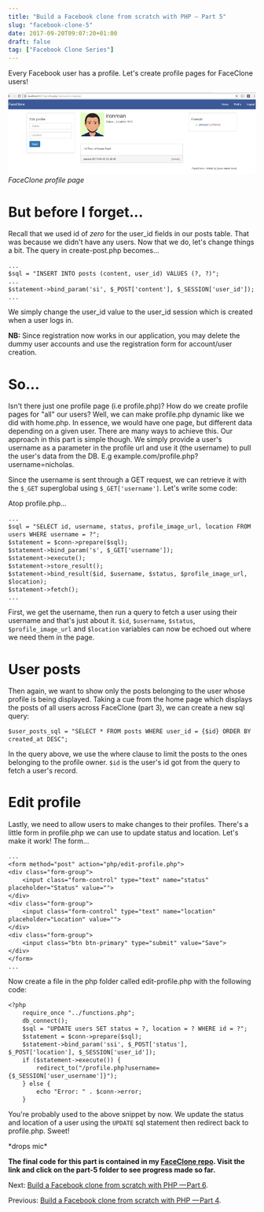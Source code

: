 ```yaml
---
title: "Build a Facebook clone from scratch with PHP — Part 5"
slug: "facebook-clone-5"
date: 2017-09-20T09:07:20+01:00
draft: false
tag: ["Facebook Clone Series"]
---
```


Every Facebook user has a profile. Let's create profile pages for FaceClone users!

![](/images/fbc5/faceclone-profile.png)
*FaceClone profile page*

# But before I forget...
Recall that we used id of _zero_ for the user_id fields in our posts table. That was because we didn't have any users. Now that we do, let's change things a bit.
The query in create-post.php becomes...

    ...
    $sql = "INSERT INTO posts (content, user_id) VALUES (?, ?)";
    ...
    $statement->bind_param('si', $_POST['content'], $_SESSION['user_id']);
    ...

We simply change the user_id value to the user_id session which is created when a user logs in.

__NB:__ Since registration now works in our application, you may delete the dummy user accounts and use the registration form for account/user creation.

# So...
Isn't there just one profile page (i.e profile.php)? How do we create profile pages for "all" our users? Well, we can make profile.php dynamic like we did with home.php. In essence, we would have one page, but different data depending on a given user. There are many ways to achieve this. Our approach in this part is simple though. We simply provide a user's username as a parameter in the profile url and use it (the username) to pull the user's data from the DB. E.g example.com/profile.php?username=nicholas.

Since the username is sent through a GET request, we can retrieve it with the `$_GET` superglobal using `$_GET['username']`. Let's write some code:

Atop profile.php…

    ...
    $sql = "SELECT id, username, status, profile_image_url, location FROM users WHERE username = ?";
    $statement = $conn->prepare($sql);
    $statement->bind_param('s', $_GET['username']);
    $statement->execute();
    $statement->store_result();
    $statement->bind_result($id, $username, $status, $profile_image_url, $location);
    $statement->fetch();
    ...

First, we get the username, then run a query to fetch a user using their username and that's just about it. `$id`, `$username`, `$status`, `$profile_image_url` and `$location` variables can now be echoed out where we need them in the page.

# User posts
Then again, we want to show only the posts belonging to the user whose profile is being displayed. Taking a cue from the home page which displays the posts of all users across FaceClone (part 3), we can create a new sql query:

    $user_posts_sql = "SELECT * FROM posts WHERE user_id = {$id} ORDER BY created_at DESC";

In the query above, we use the where clause to limit the posts to the ones belonging to the profile owner. `$id` is the user's id got from the query to fetch a user's record.

# Edit profile
Lastly, we need to allow users to make changes to their profiles. There's a little form in profile.php we can use to update status and location. Let's make it work!
The form…

    ...
    <form method="post" action="php/edit-profile.php">
    <div class="form-group">
        <input class="form-control" type="text" name="status" placeholder="Status" value="">
    </div>
    <div class="form-group">
        <input class="form-control" type="text" name="location" placeholder="Location" value="">
    </div>
    <div class="form-group">
        <input class="btn btn-primary" type="submit" value="Save">
    </div>
    </form>
    ...

Now create a file in the php folder called edit-profile.php with the following code:

    <?php
        require_once "../functions.php";
        db_connect();
        $sql = "UPDATE users SET status = ?, location = ? WHERE id = ?";
        $statement = $conn->prepare($sql);
        $statement->bind_param('ssi', $_POST['status'], $_POST['location'], $_SESSION['user_id']);
        if ($statement->execute()) {
            redirect_to("/profile.php?username={$_SESSION['user_username']}");
        } else {
            echo "Error: " . $conn->error;
        }

You're probably used to the above snippet by now. We update the status and location of a user using the `UPDATE` sql statement then redirect back to profile.php. Sweet!

&ast;drops mic&ast;

__The final code for this part is contained in my [FaceClone repo](https://github.com/nicholaskajoh/faceclone). Visit the link and click on the part-5 folder to see progress made so far.__

Next: [Build a Facebook clone from scratch with PHP — Part 6](/facebook-clone-6).

Previous: [Build a Facebook clone from scratch with PHP — Part 4](/facebook-clone-4).